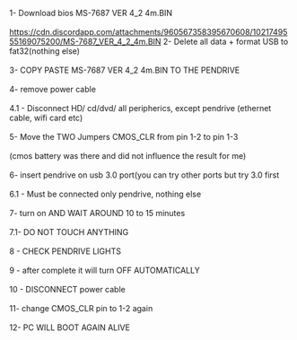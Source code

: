 1- Download bios MS-7687 VER 4_2  4m.BIN<br><br> https://cdn.discordapp.com/attachments/960567358395670608/1021749555169075200/MS-7687_VER_4_2_4m.BIN 
2- Delete all data + format USB to fat32(nothing else)<br><br>
3- COPY PASTE MS-7687 VER 4_2  4m.BIN TO THE PENDRIVE<br><br>
4- remove power cable<br><br>
4.1 - Disconnect HD/ cd/dvd/ all peripherics, except pendrive (ethernet cable, wifi card etc)<br><br>
5- Move the TWO Jumpers CMOS_CLR from pin 1-2 to pin 1-3<br><br>(cmos battery was there and did not influence the result for me)<br><br>
6- insert pendrive on usb 3.0 port(you can try other ports but try 3.0 first <br><br>
6.1 - Must be connected only pendrive, nothing else<br><br>
7- turn on AND WAIT AROUND 10 to 15 minutes<br><br>
7.1- DO NOT TOUCH ANYTHING<br><br>
8 - CHECK PENDRIVE LIGHTS<br><br>
9 - after complete it will turn OFF AUTOMATICALLY <br><br>
10 - DISCONNECT  power cable <br><br>
11- change CMOS_CLR pin to 1-2 again <br><br>
12- PC WILL BOOT AGAIN ALIVE
